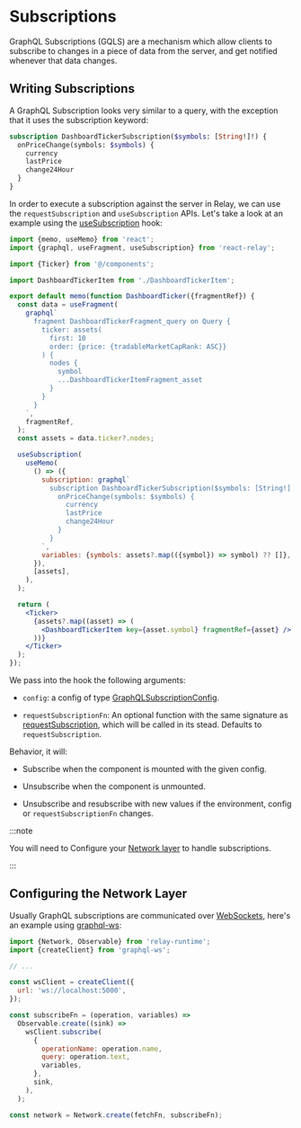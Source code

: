 # Subscriptions

GraphQL Subscriptions (GQLS) are a mechanism which allow clients to subscribe to changes in a piece of data from the server, and get notified whenever that data changes.

## Writing Subscriptions

A GraphQL Subscription looks very similar to a query, with the exception that it uses the subscription keyword:

```graphql
subscription DashboardTickerSubscription($symbols: [String!]!) {
  onPriceChange(symbols: $symbols) {
    currency
    lastPrice
    change24Hour
  }
}
```

In order to execute a subscription against the server in Relay, we can use the `requestSubscription` and `useSubscription` APIs. Let's take a look at an example using the [useSubscription](https://relay.dev/docs/api-reference/use-subscription/) hook:

```jsx title="@/scenes/dashboard/DashboardTicker.js"
import {memo, useMemo} from 'react';
import {graphql, useFragment, useSubscription} from 'react-relay';

import {Ticker} from '@/components';

import DashboardTickerItem from './DashboardTickerItem';

export default memo(function DashboardTicker({fragmentRef}) {
  const data = useFragment(
    graphql`
      fragment DashboardTickerFragment_query on Query {
        ticker: assets(
          first: 10
          order: {price: {tradableMarketCapRank: ASC}}
        ) {
          nodes {
            symbol
            ...DashboardTickerItemFragment_asset
          }
        }
      }
    `,
    fragmentRef,
  );
  const assets = data.ticker?.nodes;

  useSubscription(
    useMemo(
      () => ({
        subscription: graphql`
          subscription DashboardTickerSubscription($symbols: [String!]!) {
            onPriceChange(symbols: $symbols) {
              currency
              lastPrice
              change24Hour
            }
          }
        `,
        variables: {symbols: assets?.map(({symbol}) => symbol) ?? []},
      }),
      [assets],
    ),
  );

  return (
    <Ticker>
      {assets?.map((asset) => (
        <DashboardTickerItem key={asset.symbol} fragmentRef={asset} />
      ))}
    </Ticker>
  );
});
```

We pass into the hook the following arguments:

- `config`: a config of type [GraphQLSubscriptionConfig](https://relay.dev/docs/api-reference/use-subscription/#type-graphqlsubscriptionconfigtsubscriptionpayload).

- `requestSubscriptionFn`: An optional function with the same signature as [requestSubscription](https://relay.dev/docs/api-reference/request-subscription/), which will be called in its stead. Defaults to `requestSubscription`.

Behavior, it will:

- Subscribe when the component is mounted with the given config.

- Unsubscribe when the component is unmounted.

- Unsubscribe and resubscribe with new values if the environment, config or `requestSubscriptionFn` changes.

:::note

You will need to Configure your [Network layer](https://relay.dev/docs/guides/network-layer/) to handle subscriptions.

:::

## Configuring the Network Layer

Usually GraphQL subscriptions are communicated over [WebSockets](https://developer.mozilla.org/en-US/docs/Web/API/WebSockets_API), here's an example using [graphql-ws](https://github.com/enisdenjo/graphql-ws):

```js
import {Network, Observable} from 'relay-runtime';
import {createClient} from 'graphql-ws';

// ...

const wsClient = createClient({
  url: 'ws://localhost:5000',
});

const subscribeFn = (operation, variables) =>
  Observable.create((sink) =>
    wsClient.subscribe(
      {
        operationName: operation.name,
        query: operation.text,
        variables,
      },
      sink,
    ),
  );

const network = Network.create(fetchFn, subscribeFn);
```
